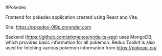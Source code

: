 #Pokedex

Frontend for pokedex application created using React and Vite.

Site: https://pokedex-0l9p.onrender.com

Backend (https://github.com/arkmenos/node-ts-app) uses MongoDB, which provides basic information for all pokemon.
Redux Toolkit is also used for fetching various pokemon information from https://pokeapi.co/

